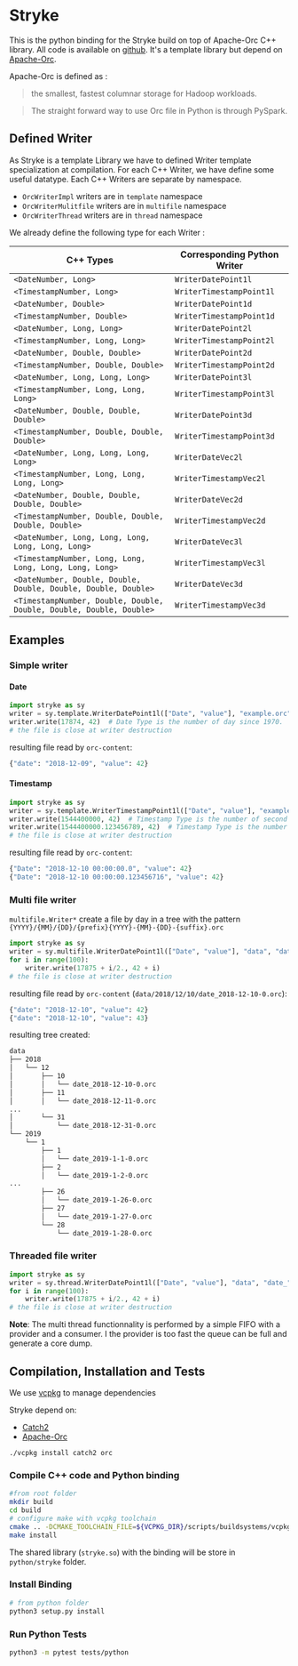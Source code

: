 # Stryke

This is the python binding for the Stryke build on top of Apache-Orc C++ library. All code is available on [github](https://github.com/edmBernard/Stryke). It's a template library but depend on [Apache-Orc](https://orc.apache.org/).

Apache-Orc is defined as :
> the smallest, fastest columnar storage for Hadoop workloads.

> The straight forward way to use Orc file in Python is through PySpark.

## Defined Writer

As Stryke is a template Library we have to defined Writer template specialization at compilation.
For each C++ Writer, we have define some useful datatype. Each C++ Writers are separate by namespace.
* `OrcWriterImpl` writers are in `template` namespace
* `OrcWriterMulitfile` writers are in `multifile` namespace
* `OrcWriterThread` writers are in `thread` namespace

We already define the following type for each Writer :

| C++ Types | Corresponding Python Writer |
|--|--|
| `<DateNumber, Long>` | `WriterDatePoint1l` |
| `<TimestampNumber, Long>` | `WriterTimestampPoint1l` |
| `<DateNumber, Double>` | `WriterDatePoint1d` |
| `<TimestampNumber, Double>` | `WriterTimestampPoint1d` |
| `<DateNumber, Long, Long>` | `WriterDatePoint2l` |
| `<TimestampNumber, Long, Long>` | `WriterTimestampPoint2l` |
| `<DateNumber, Double, Double>` | `WriterDatePoint2d` |
| `<TimestampNumber, Double, Double>` | `WriterTimestampPoint2d` |
| `<DateNumber, Long, Long, Long>` | `WriterDatePoint3l` |
| `<TimestampNumber, Long, Long, Long>` | `WriterTimestampPoint3l` |
| `<DateNumber, Double, Double, Double>` | `WriterDatePoint3d` |
| `<TimestampNumber, Double, Double, Double>` | `WriterTimestampPoint3d` |
| `<DateNumber, Long, Long, Long, Long>` | `WriterDateVec2l` |
| `<TimestampNumber, Long, Long, Long, Long>` | `WriterTimestampVec2l` |
| `<DateNumber, Double, Double, Double, Double>` | `WriterDateVec2d` |
| `<TimestampNumber, Double, Double, Double, Double>` | `WriterTimestampVec2d` |
| `<DateNumber, Long, Long, Long, Long, Long, Long>` | `WriterDateVec3l` |
| `<TimestampNumber, Long, Long, Long, Long, Long, Long>` | `WriterTimestampVec3l` |
| `<DateNumber, Double, Double, Double, Double, Double, Double>` | `WriterDateVec3d` |
| `<TimestampNumber, Double, Double, Double, Double, Double, Double>` | `WriterTimestampVec3d` |


## Examples

### Simple writer

#### Date

```python
import stryke as sy
writer = sy.template.WriterDatePoint1l(["Date", "value"], "example.orc", sy.WriterOptions())
writer.write(17874, 42)  # Date Type is the number of day since 1970.
# the file is close at writer destruction
```

resulting file read by `orc-content`:
```python
{"date": "2018-12-09", "value": 42}
```

#### Timestamp

```python
import stryke as sy
writer = sy.template.WriterTimestampPoint1l(["Date", "value"], "example.orc", sy.WriterOptions())
writer.write(1544400000, 42)  # Timestamp Type is the number of second since 1970.
writer.write(1544400000.123456789, 42)  # Timestamp Type is the number of second since 1970.
# the file is close at writer destruction
```

resulting file read by `orc-content`:
```python
{"Date": "2018-12-10 00:00:00.0", "value": 42}
{"Date": "2018-12-10 00:00:00.123456716", "value": 42}
```

### Multi file writer

`multifile.Writer*` create a file by day in a tree with the pattern `{YYYY}/{MM}/{DD}/{prefix}{YYYY}-{MM}-{DD}-{suffix}.orc`
```python
import stryke as sy
writer = sy.multifile.WriterDatePoint1l(["Date", "value"], "data", "date_", sy.WriterOptions())
for i in range(100):
    writer.write(17875 + i/2., 42 + i)
# the file is close at writer destruction
```

resulting file read by `orc-content` (`data/2018/12/10/date_2018-12-10-0.orc`):
```python
{"date": "2018-12-10", "value": 42}
{"date": "2018-12-10", "value": 43}
```

resulting tree created:
```bash
data
├── 2018
│   └── 12
│       ├── 10
│       │   └── date_2018-12-10-0.orc
│       ├── 11
│       │   └── date_2018-12-11-0.orc
...
│       └── 31
│           └── date_2018-12-31-0.orc
└── 2019
    └── 1
        ├── 1
        │   └── date_2019-1-1-0.orc
        ├── 2
        │   └── date_2019-1-2-0.orc
...
        ├── 26
        │   └── date_2019-1-26-0.orc
        ├── 27
        │   └── date_2019-1-27-0.orc
        └── 28
            └── date_2019-1-28-0.orc
```

### Threaded file writer

```python
import stryke as sy
writer = sy.thread.WriterDatePoint1l(["Date", "value"], "data", "date_", sy.WriterOptions())
for i in range(100):
    writer.write(17875 + i/2., 42 + i)
# the file is close at writer destruction
```

**Note**: The multi thread functionnality is performed by a simple FIFO with a provider and a consumer. I the provider is too fast the queue can be full and generate a core dump.

## Compilation, Installation and Tests

We use [vcpkg](https://github.com/Microsoft/vcpkg) to manage dependencies

Stryke depend on:
* [Catch2](https://github.com/catchorg/Catch2)
* [Apache-Orc](https://orc.apache.org/)

```
./vcpkg install catch2 orc
```

### Compile C++ code and Python binding

```bash
#from root folder
mkdir build
cd build
# configure make with vcpkg toolchain
cmake .. -DCMAKE_TOOLCHAIN_FILE=${VCPKG_DIR}/scripts/buildsystems/vcpkg.cmake -DBUILD_PYTHON_BINDING
make install
```

The shared library (`stryke.so`) with the binding will be store in `python/stryke` folder.

### Install Binding

```bash
# from python folder
python3 setup.py install
```

### Run Python Tests

```bash
python3 -m pytest tests/python
```
